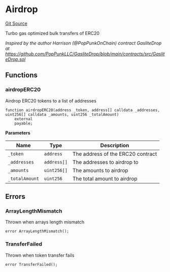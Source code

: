 # Airdrop
[Git Source](https://github.com/SyndicateProtocol/syndicate-appchains/blob/e670fbd66628d486b7f0c62387b907c2a44879ed/src/airdrop/Airdrop.sol)

Turbo gas optimized bulk transfers of ERC20

*Inspired by the author Harrison (@PopPunkOnChain) contract GasliteDrop at https://github.com/PopPunkLLC/GasliteDrop/blob/main/contracts/src/GasliteDrop.sol*


## Functions
### airdropERC20

Airdrop ERC20 tokens to a list of addresses


```solidity
function airdropERC20(address _token, address[] calldata _addresses, uint256[] calldata _amounts, uint256 _totalAmount)
    external
    payable;
```
**Parameters**

|Name|Type|Description|
|----|----|-----------|
|`_token`|`address`|The address of the ERC20 contract|
|`_addresses`|`address[]`|The addresses to airdrop to|
|`_amounts`|`uint256[]`|The amounts to airdrop|
|`_totalAmount`|`uint256`|The total amount to airdrop|


## Errors
### ArrayLengthMismatch
Thrown when arrays length mismatch


```solidity
error ArrayLengthMismatch();
```

### TransferFailed
Thrown when token transfer fails


```solidity
error TransferFailed();
```

